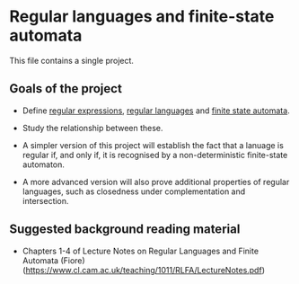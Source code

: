 # Regular languages and finite-state automata

This file contains a single project.

## Goals of the project

* Define [regular expressions](https://en.wikipedia.org/wiki/Regular_expression#Formal_language_theory), 
  [regular languages](https://en.wikipedia.org/wiki/Regular_language) and 
  [finite state automata](https://en.wikipedia.org/wiki/Finite-state_machine).
  
* Study the relationship between these.

* A simpler version of this project will establish the fact that a
  lanuage is regular if, and only if, it is recognised by a
  non-deterministic finite-state automaton.
  
* A more advanced version will also prove additional properties of
  regular languages, such as closedness under complementation and
  intersection.

## Suggested background reading material

* Chapters 1-4 of Lecture Notes on Regular Languages and Finite Automata
  (Fiore) (https://www.cl.cam.ac.uk/teaching/1011/RLFA/LectureNotes.pdf)
